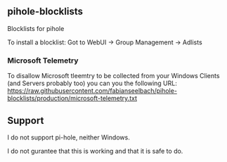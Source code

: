 ## pihole-blocklists
Blocklists for pihole

To install a blocklist:
Got to WebUI -> Group Management -> Adlists

### Microsoft Telemetry
To disallow Microsoft tleemtry to be collected from your Windows Clients (and Servers probably too) you can you the following URL:
https://raw.githubusercontent.com/fabianseelbach/pihole-blocklists/production/microsoft-telemetry.txt


## Support

I do not support pi-hole, neither Windows.

I do not gurantee that this is working and that it is safe to do.
